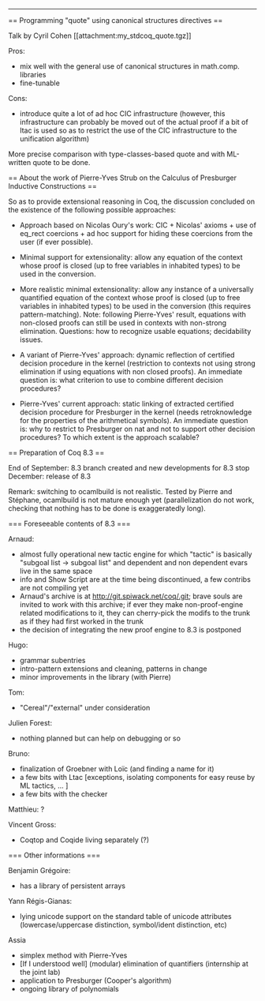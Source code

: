 ----------------------------------------------------------------------
== Programming "quote" using canonical structures directives ==

Talk by Cyril Cohen [[attachment:my_stdcoq_quote.tgz]]

Pros:
 * mix well with the general use of canonical structures in math.comp. libraries
 * fine-tunable

Cons:
 * introduce quite a lot of ad hoc CIC infrastructure (however, this infrastructure can probably be moved out of the actual proof if a  bit of ltac is used so as to restrict the use of the CIC infrastructure to the unification algorithm)

More precise comparison with type-classes-based quote and with ML-written quote to be done.

== About the work of Pierre-Yves Strub on the Calculus of Presburger Inductive Constructions ==

So as to provide extensional reasoning in Coq, the discussion concluded on the existence of the following possible approaches:

 * Approach based on Nicolas Oury's work: CIC + Nicolas' axioms + use of eq_rect coercions + ad hoc support for hiding these coercions from the user (if ever possible).

 * Minimal support for extensionality: allow any equation of the context whose proof is closed (up to free variables in inhabited types) to be used in the conversion.

 * More realistic minimal extensionality: allow any instance of a universally quantified equation of the context whose proof is closed (up to free variables in inhabited types) to be used in the conversion (this requires pattern-matching). Note: following Pierre-Yves' result, equations with non-closed proofs can still be used in contexts with non-strong elimination. Questions: how to recognize usable equations; decidability issues.

 * A variant of Pierre-Yves' approach: dynamic reflection of certified decision procedure in the kernel (restriction to contexts not using strong elimination if using equations with non closed proofs). An immediate question is: what criterion to use to combine different decision procedures?

 * Pierre-Yves' current approach: static linking of extracted certified decision procedure for Presburger in the kernel (needs retroknowledge for the properties of the arithmetical symbols). An immediate question is: why to restrict to Presburger on nat and not to support other decision procedures? To which extent is the approach scalable?

== Preparation of Coq 8.3 ==

End of September: 8.3 branch created and new developments for 8.3 stop
December: release of 8.3

Remark: switching to ocamlbuild is not realistic. Tested by Pierre and Stéphane, ocamlbuild is not mature enough yet (parallelization do not work, checking that nothing has to be done is exaggeratedly long).

=== Foreseeable contents of 8.3 ===

Arnaud:
 * almost fully operational new tactic engine for which "tactic" is basically "subgoal list -> subgoal list" and dependent and non dependent evars live in the same space
 * info and Show Script are at the time being discontinued, a few contribs are not compiling yet
 * Arnaud's archive is at http://git.spiwack.net/coq/.git; brave souls are invited to work with this archive; if ever they make non-proof-engine related modifications to it, they can cherry-pick the modifs to the trunk as if they had first worked in the trunk
 * the decision of integrating the new proof engine to 8.3 is postponed

Hugo:
 * grammar subentries
 * intro-pattern extensions and cleaning, patterns in change
 * minor improvements in the library (with Pierre)


Tom:
 * "Cereal"/"external" under consideration

Julien Forest:
 * nothing planned but can help on debugging or so

Bruno:
 * finalization of Groebner with Loïc (and finding a name for it)
 * a few bits with Ltac [exceptions, isolating components for easy reuse by ML tactics, ... ]
 * a few bits with the checker

Matthieu: ?

Vincent Gross: 
 * Coqtop and Coqide living separately (?)

=== Other informations ===

Benjamin Grégoire:
 * has a library of persistent arrays

Yann Régis-Gianas:
 * lying unicode support on the standard table of unicode attributes (lowercase/uppercase distinction, symbol/ident distinction, etc)

Assia
 * simplex method with Pierre-Yves
 * [If I understood well] (modular) elimination of quantifiers (internship at the joint lab)
 * application to Presburger (Cooper's algorithm)
 * ongoing library of polynomials
